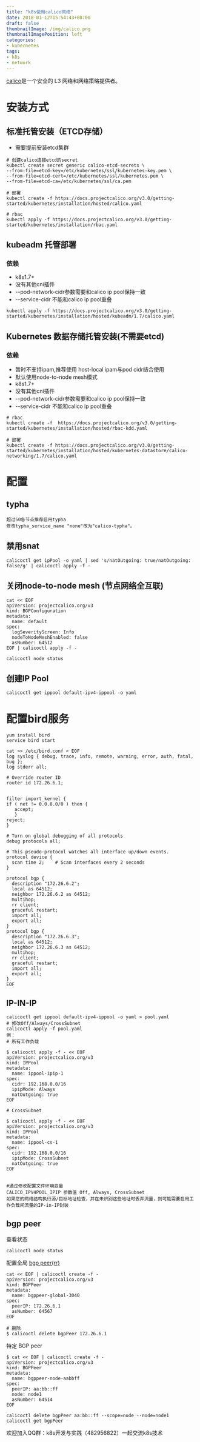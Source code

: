 ```yaml
---
title: "k8s使用calico网络"
date: 2018-01-12T15:54:43+08:00
draft: false
thumbnailImage: /img/calico.png
thumbnailImagePosition: left
categories:
- kubernetes
tags:
- k8s
- network
---
```


[calico](https://github.com/projectcalico)是一个安全的 L3 网络和网络策略提供者。

# 安装方式

## 标准托管安装（ETCD存储）

- 需要提前安装etcd集群

```
# 创建calico连接etcd的secret
kubectl create secret generic calico-etcd-secrets \
--from-file=etcd-key=/etc/kubernetes/ssl/kubernetes-key.pem \
--from-file=etcd-cert=/etc/kubernetes/ssl/kubernetes.pem \
--from-file=etcd-ca=/etc/kubernetes/ssl/ca.pem

# 部署
kubectl create -f https://docs.projectcalico.org/v3.0/getting-started/kubernetes/installation/hosted/calico.yaml

# rbac
kubectl apply -f https://docs.projectcalico.org/v3.0/getting-started/kubernetes/installation/rbac.yaml
```

## kubeadm 托管部署

### 依赖

- k8s1.7+
- 没有其他cni插件
- --pod-network-cidr参数需要和calico ip pool保持一致
- --service-cidr 不能和calico ip pool重叠


```
kubectl apply -f https://docs.projectcalico.org/v3.0/getting-started/kubernetes/installation/hosted/kubeadm/1.7/calico.yaml
```

## Kubernetes 数据存储托管安装(不需要etcd)

### 依赖

- 暂时不支持ipam,推荐使用 host-local ipam与pod cidr结合使用
- 默认使用node-to-node mesh模式
- k8s1.7+
- 没有其他cni插件
- --pod-network-cidr参数需要和calico ip pool保持一致
- --service-cidr 不能和calico ip pool重叠

```
# rbac
kubectl create -f  https://docs.projectcalico.org/v3.0/getting-started/kubernetes/installation/hosted/rbac-kdd.yaml

# 部署
kubectl create -f https://docs.projectcalico.org/v3.0/getting-started/kubernetes/installation/hosted/kubernetes-datastore/calico-networking/1.7/calico.yaml
```

# 配置

## typha


```
超过50各节点推荐启用typha
修改typha_service_name "none"改为"calico-typha"。
```

## 禁用snat

```
calicoctl get ipPool -o yaml | sed 's/natOutgoing: true/natOutgoing: false/g' | calicoctl apply -f -
```

## 关闭node-to-node mesh (节点网络全互联)

```
cat << EOF
apiVersion: projectcalico.org/v3
kind: BGPConfiguration
metadata:
  name: default
spec:
  logSeverityScreen: Info
  nodeToNodeMeshEnabled: false
  asNumber: 64512
EOF | calicoctl apply -f -

calicoctl node status
```

## 创建IP Pool

```
calicoctl get ippool default-ipv4-ippool -o yaml
```


# 配置bird服务

```
yum install bird
service bird start

cat >> /etc/bird.conf < EOF
log syslog { debug, trace, info, remote, warning, error, auth, fatal, bug };
log stderr all;

# Override router ID
router id 172.26.6.1;


filter import_kernel {
if ( net != 0.0.0.0/0 ) then {
   accept;
   }
reject;
}

# Turn on global debugging of all protocols
debug protocols all;

# This pseudo-protocol watches all interface up/down events.
protocol device {
  scan time 2;    # Scan interfaces every 2 seconds
}

protocol bgp {
  description "172.26.6.2";
  local as 64512;
  neighbor 172.26.6.2 as 64512;
  multihop;
  rr client;
  graceful restart;
  import all;
  export all;
}
protocol bgp {
  description "172.26.6.3";
  local as 64512;
  neighbor 172.26.6.3 as 64512;
  multihop;
  rr client;
  graceful restart;
  import all;
  export all;
}
EOF
```


## IP-IN-IP

```
calicoctl get ippool default-ipv4-ippool -o yaml > pool.yaml
# 修改Off/Always/CrossSubnet
calicoctl apply -f pool.yaml
例：
# 所有工作负载

$ calicoctl apply -f - << EOF
apiVersion: projectcalico.org/v3
kind: IPPool
metadata:
  name: ippool-ipip-1
spec:
  cidr: 192.168.0.0/16
  ipipMode: Always
  natOutgoing: true
EOF

# CrossSubnet

$ calicoctl apply -f - << EOF
apiVersion: projectcalico.org/v3
kind: IPPool
metadata:
  name: ippool-cs-1
spec:
  cidr: 192.168.0.0/16
  ipipMode: CrossSubnet
  natOutgoing: true
EOF


#通过修改配置文件环境变量
CALICO_IPV4POOL_IPIP 参数值 Off, Always, CrossSubnet
如果您的网络结构执行源/目标地址检查，并在未识别这些地址时丢弃流量，则可能需要启用工作负载间流量的IP-in-IP封装
```

## bgp peer

查看状态

```
calicoctl node status
```

配置全局 [bgp peer(rr)](https://docs.projectcalico.org/v3.0/usage/routereflector/bird-rr-config)

```
cat << EOF | calicoctl create -f -
apiVersion: projectcalico.org/v3
kind: BGPPeer
metadata:
  name: bgppeer-global-3040
spec:
  peerIP: 172.26.6.1
  asNumber: 64567
EOF

# 删除
$ calicoctl delete bgpPeer 172.26.6.1
```

特定 BGP peer

```
$ cat << EOF | calicoctl create -f -
apiVersion: projectcalico.org/v3
kind: BGPPeer
metadata:
  name: bgppeer-node-aabbff
spec:
  peerIP: aa:bb::ff
  node: node1
  asNumber: 64514
EOF

calicoctl delete bgpPeer aa:bb::ff --scope=node --node=node1
calicoctl get bgpPeer
```

欢迎加入QQ群：k8s开发与实践（482956822）一起交流k8s技术